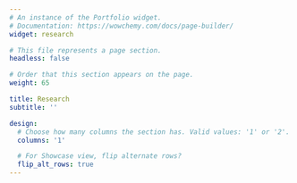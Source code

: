 ```yaml
---
# An instance of the Portfolio widget.
# Documentation: https://wowchemy.com/docs/page-builder/
widget: research

# This file represents a page section.
headless: false

# Order that this section appears on the page.
weight: 65

title: Research
subtitle: ''

design:
  # Choose how many columns the section has. Valid values: '1' or '2'.
  columns: '1'

  # For Showcase view, flip alternate rows?
  flip_alt_rows: true
---
```

